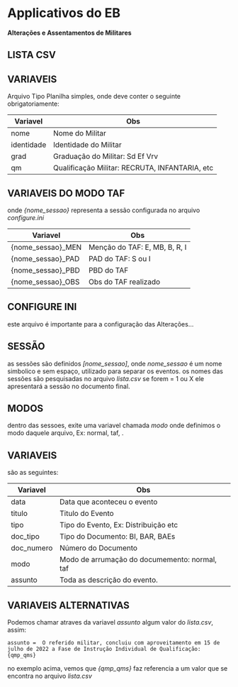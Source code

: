 # Applicativos do EB
**Alterações e Assentamentos de Militares**

## LISTA CSV

VARIAVEIS
---------

Arquivo Tipo Planilha simples, onde deve conter o seguinte obrigatoriamente:

  Variavel |    Obs      
---------- | ---------------------------------------------- 
nome       | Nome do Militar
identidade | Identidade do Militar
grad       | Graduação do Militar: Sd Ef Vrv
qm         | Qualificação Militar: RECRUTA, INFANTARIA, etc

VARIAVEIS DO MODO TAF
---------------------

onde *{nome_sessao}* representa a sessão configurada no arquivo *configure.ini*

  Variavel              |    Obs      
----------------------- | ---------------------------------------------- 
{nome_sessao}_MEN       | Menção do TAF: E, MB, B, R, I
{nome_sessao}_PAD       | PAD do TAF: S ou I
{nome_sessao}_PBD       | PBD do TAF
{nome_sessao}_OBS       | Obs do TAF realizado


## CONFIGURE INI

este arquivo é importante para a configuração das Alterações...

SESSÃO
------

as sessões são definidos *[nome_sessao]*, onde _nome_sessao_ é um nome simbolico e sem espaço, utilizado para separar os eventos.
os nomes das sessões são pesquisadas no arquivo *lista.csv* se forem = 1 ou X ele apresentará a sessão no documento final.

MODOS
-----

dentro das sessoes, exite uma variavel chamada *modo* onde definimos o modo daquele arquivo, Ex: normal, taf, .

VARIAVEIS
---------

são as seguintes:

  Variavel |    Obs      
---------- | --------------------------------------------- 
data       | Data que aconteceu o evento 
titulo     | Titulo do Evento 
tipo       | Tipo do Evento, Ex: Distribuição etc
doc_tipo   | Tipo do Documento: BI, BAR, BAEs
doc_numero | Número do Documento
modo       | Modo de arrumação do documemento: normal, taf
assunto    | Toda as descrição do evento.

VARIAVEIS ALTERNATIVAS
----------------------

Podemos chamar atraves da variavel *assunto* algum valor do *lista.csv*, assim:

```
assunto =  O referido militar, concluiu com aproveitamento em 15 de julho de 2022 a Fase de Instrução Individual de Qualificação: {qmp_qms}

```

no exemplo acima, vemos que *{qmp_qms}* faz referencia a um valor que se encontra no arquivo *lista.csv*